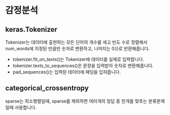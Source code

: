 # 감정분석 
## keras.Tokenizer

Tokenizer는 데이터에 출현하는 모든 단어의 개수를 세고 빈도 수로 정렬해서 num_words에 지정된 만큼만 숫자로 변환하고,
나머지는 0으로 반환해줍니다.

- tokenizer.fit_on_texts()는 Tokenizer에 데이터를 실제로 입력합니다. 
- tokenizer.texts_to_sequences()은 문장을 입력받아 숫자로 변환해줍니다.
- pad_sequences()는 입력된 데이터에 패딩을 입혀줍니다.

## categorical_crossentropy
sparse는 희소행렬일때, sparse를 제외하면 여러개의 정답 중 한개를 맞추는 분류문제일때 사용합니다.
